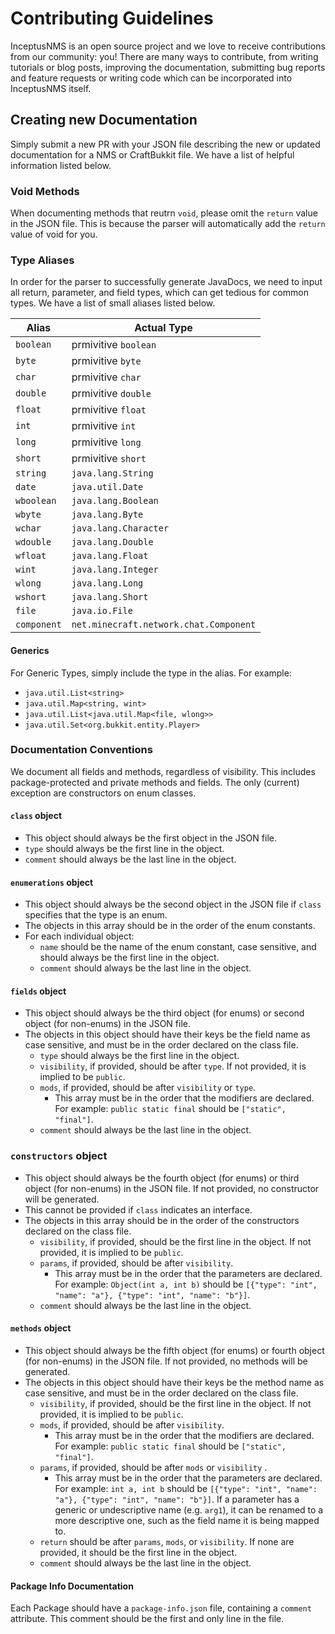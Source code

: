 # Contributing Guidelines

InceptusNMS is an open source project and we love to receive contributions from our community: you! There are many ways to contribute, from writing tutorials or blog posts, improving the documentation, submitting bug reports and feature requests or writing code which can be incorporated into InceptusNMS itself.

## Creating new Documentation

Simply submit a new PR with your JSON file describing the new or updated documentation for a NMS or CraftBukkit file. We have a list of helpful information listed below.

### Void Methods

When documenting methods that reutrn `void`, please omit the `return` value in the JSON file. This is because the parser will automatically add the `return` value of void for you.

### Type Aliases

In order for the parser to successfully generate JavaDocs, we need to input all return, parameter, and field types, which can get tedious for common types. We have a list of small aliases listed below.

| Alias       | Actual Type                            |
|-------------|----------------------------------------|
| `boolean`   | prmivitive `boolean`                   |
| `byte`      | prmivitive `byte`                      |
| `char`      | prmivitive `char`                      |
| `double`    | prmivitive `double`                    |
| `float`     | prmivitive `float`                     |
| `int`       | prmivitive `int`                       |
| `long`      | prmivitive `long`                      |
| `short`     | prmivitive `short`                     |
| `string`    | `java.lang.String`                     |
| `date`      | `java.util.Date`                       |
| `wboolean`  | `java.lang.Boolean`                    |
| `wbyte`     | `java.lang.Byte`                       |
| `wchar`     | `java.lang.Character`                  |
| `wdouble`   | `java.lang.Double`                     |
| `wfloat`    | `java.lang.Float`                      |
| `wint`      | `java.lang.Integer`                    |
| `wlong`     | `java.lang.Long`                       |
| `wshort`    | `java.lang.Short`                      |
| `file`      | `java.io.File`                         |
| `component` | `net.minecraft.network.chat.Component` |

#### Generics

For Generic Types, simply include the type in the alias. For example:

- `java.util.List<string>`
- `java.util.Map<string, wint>`
- `java.util.List<java.util.Map<file, wlong>>`
- `java.util.Set<org.bukkit.entity.Player>`

### Documentation Conventions

We document all fields and methods, regardless of visibility. This includes package-protected and private methods and fields. The only (current) exception are constructors on enum classes.

#### `class` object

- This object should always be the first object in the JSON file.
- `type` should always be the first line in the object.
- `comment` should always be the last line in the object.

#### `enumerations` object

- This object should always be the second object in the JSON file if `class` specifies that the type is an enum.
- The objects in this array should be in the order of the enum constants.
- For each individual object:
  - `name` should be the name of the enum constant, case sensitive, and should always be the first line in the object.
  - `comment` should always be the last line in the object.

#### `fields` object
- This object should always be the third object (for enums) or second object (for non-enums) in the JSON file.
- The objects in this object should have their keys be the field name as case sensitive, and must be in the order declared on the class file.
  - `type` should always be the first line in the object.
  - `visibility`, if provided, should be after `type`. If not provided, it is implied to be `public`.
  - `mods`, if provided, should be after `visibility` or `type`.
    - This array must be in the order that the modifiers are declared. For example: `public static final` should be `["static", "final"]`. 
  - `comment` should always be the last line in the object.

### `constructors` object
- This object should always be the fourth object (for enums) or third object (for non-enums) in the JSON file. If not provided, no constructor will be generated.
- This cannot be provided if `class` indicates an interface.
- The objects in this array should be in the order of the constructors declared on the class file.
  - `visibility`, if provided, should be the first line in the object. If not provided, it is implied to be `public`.
  - `params`, if provided, should be after `visibility`.
    - This array must be in the order that the parameters are declared. For example: `Object(int a, int b)` should be `[{"type": "int", "name": "a"}, {"type": "int", "name": "b"}]`.
  - `comment` should always be the last line in the object.

#### `methods` object
- This object should always be the fifth object (for enums) or fourth object (for non-enums) in the JSON file. If not provided, no methods will be generated.
- The objects in this object should have their keys be the method name as case sensitive, and must be in the order declared on the class file.
  - `visibility`, if provided, should be the first line in the object. If not provided, it is implied to be `public`.
  - `mods`, if provided, should be after `visibility`.
    - This array must be in the order that the modifiers are declared. For example: `public static final` should be `["static", "final"]`. 
  - `params`, if provided, should be after `mods` or `visibility` .
    - This array must be in the order that the parameters are declared. For example: `int a, int b` should be `[{"type": "int", "name": "a"}, {"type": "int", "name": "b"}]`. If a parameter has a generic or undescriptive name (e.g. `arg1`), it can be renamed to a more descriptive one, such as the field name it is being mapped to.
  - `return` should be after `params`, `mods`, or `visibility`. If none are provided, it should be the first line in the object.
  - `comment` should always be the last line in the object.

#### Package Info Documentation

Each Package should have a `package-info.json` file, containing a `comment` attribute. This comment should be the first and only line in the file.